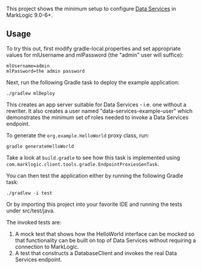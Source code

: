 This project shows the minimum setup to configure [Data Services](https://github.com/marklogic/java-client-api/wiki/Data-Services) in MarkLogic 9.0-6+. 

## Usage

To try this out, first modify gradle-local.properties and set appropriate values for mlUsername and mlPassword (the 
"admin" user will suffice):

    mlUsername=admin
    mlPassword=the admin password

Next, run the following Gradle task to deploy the example application:

```shell
./gradlew mlDeploy
```

This creates an app server suitable for Data Services - i.e. one without a rewriter. It also creates a user named 
"data-services-example-user" which demonstrates the minimum set of roles needed to invoke a Data Services endpoint. 

To generate the `org.example.HelloWorld` proxy class, run:

```shell
gradle generateHelloWorld
```

Take a look at `build.gradle` to see how this task is implemented using `com.marklogic.client.tools.gradle.EndpointProxiesGenTask`.

You can then test the application either by running the following Gradle task:

```shell
./gradlew -i test
```

Or by importing this project into your favorite IDE and running the tests under src/test/java. 

The invoked tests are:

1. A mock test that shows how the HelloWorld interface can be mocked so that functionality can be built on top of 
Data Services without requiring a connection to MarkLogic.
1. A test that constructs a DatabaseClient and invokes the real Data Services endpoint.


